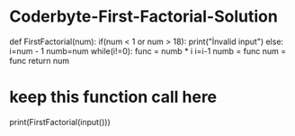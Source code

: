# Coderbyte-First-Factorial-Solution

def FirstFactorial(num):
  if(num < 1 or num > 18):
    print("İnvalid input")
  else:
    i=num - 1
    numb=num
    while(i!=0):
      func = numb * i
      i=i-1
      numb = func
  num = func
  return num

# keep this function call here 
print(FirstFactorial(input()))
